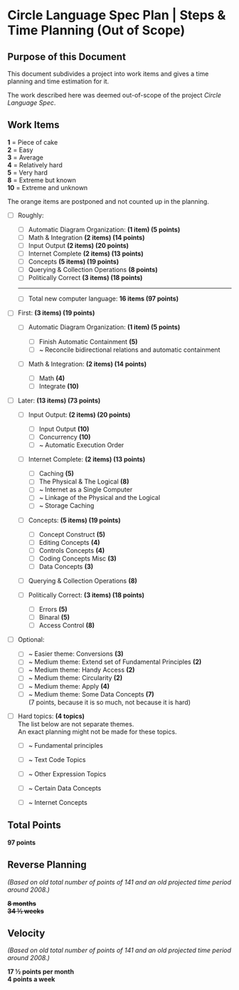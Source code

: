 ﻿Circle Language Spec Plan | Steps & Time Planning (Out of Scope)
================================================================


Purpose of this Document
------------------------

This document subdivides a project into work items and gives a time planning and time estimation for it.

The work described here was deemed out-of-scope of the project *Circle Language Spec*.


Work Items
----------

__1__ = Piece of cake  
__2__ = Easy  
__3__ = Average  
__4__ = Relatively hard  
__5__ = Very hard  
__8__ = Extreme but known  
__10__ = Extreme and unknown  

The orange items are postponed and not counted up in the planning.

- [ ] Roughly:

    - [ ] Automatic Diagram Organization: __(1 item)  (5 points)__
    - [ ] Math & Integration __(2 items)  (14 points)__
    - [ ] Input Output __(2 items)  (20 points)__
    - [ ] Internet Complete __(2 items)  (13 points)__
    - [ ] Concepts __(5 items)  (19 points)__
    - [ ] Querying & Collection Operations __(8 points)__
    - [ ] Politically Correct __(3 items)  (18 points)__
    -----
    - [ ] Total new computer language: __16 items (97 points)__

- [ ] First: __(3 items)  (19 points)__

    - [ ] Automatic Diagram Organization: __(1 item)  (5 points)__

        - [ ] Finish Automatic Containment __(5)__
        - [ ] ~ Reconcile bidirectional relations and automatic containment

    - [ ] Math & Integration: __(2 items)  (14 points)__

        - [ ] Math __(4)__
        - [ ] Integrate __(10)__

- [ ] Later: __(13 items)  (73 points)__

    - [ ] Input Output: __(2 items)  (20 points)__

        - [ ] Input Output __(10)__
        - [ ] Concurrency __(10)__
        - [ ] ~ Automatic Execution Order

    - [ ] Internet Complete: __(2 items)  (13 points)__

        - [ ] Caching __(5)__
        - [ ] The Physical & The Logical __(8)__
        - [ ] ~ Internet as a Single Computer
        - [ ] ~ Linkage of the Physical and the Logical
        - [ ] ~ Storage Caching

    - [ ] Concepts: __(5 items)  (19 points)__

        - [ ] Concept Construct __(5)__
        - [ ] Editing Concepts __(4)__
        - [ ] Controls Concepts __(4)__
        - [ ] Coding Concepts Misc __(3)__
        - [ ] Data Concepts __(3)__

    - [ ] Querying & Collection Operations __(8)__

    - [ ] Politically Correct: __(3 items)  (18 points)__

        - [ ] Errors __(5)__
        - [ ] Binaral __(5)__
        - [ ] Access Control __(8)__

- [ ] Optional:

    - [ ] ~ Easier theme: Conversions  __(3)__
    - [ ] ~ Medium theme: Extend set of Fundamental Principles  __(2)__
    - [ ] ~ Medium theme: Handy Access  __(2)__
    - [ ] ~ Medium theme: Circularity  __(2)__
    - [ ] ~ Medium theme: Apply  __(4)__
    - [ ] ~ Medium theme: Some Data Concepts  __(7)__  
         (7 points, because it is so much, not because it is hard)

- [ ] Hard topics: __(4 topics)__  
      The list below are not separate themes.  
      An exact planning might not be made for these topics.
    - [ ] ~ Fundamental principles
    - [ ] ~ Text Code Topics
    - [ ] ~ Other Expression Topics
    - [ ] ~ Certain Data Concepts
    - [ ] ~ Internet Concepts


Total Points
------------

__97 points__


Reverse Planning
-----------------

*(Based on old total number of points of 141 and an old projected time period around 2008.)*

__~~8 months~~__  
__~~34 ½ weeks~~__


Velocity
--------

*(Based on old total number of points of 141 and an old projected time period around 2008.)*

__17 ½ points per month__  
__4 points a week__